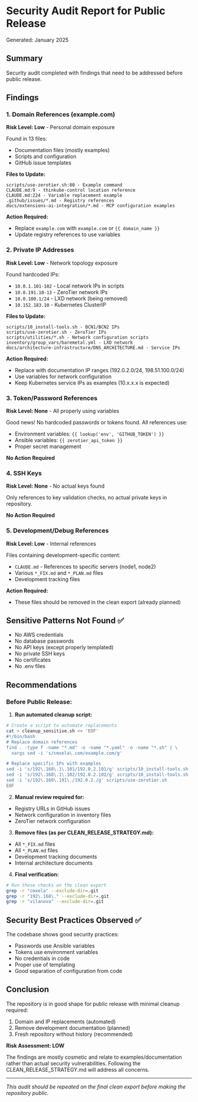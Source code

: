 # Security Audit Report for Public Release

Generated: January 2025

## Summary
Security audit completed with findings that need to be addressed before public release.

## Findings

### 1. Domain References (example.com)
**Risk Level: Low** - Personal domain exposure

Found in 13 files:
- Documentation files (mostly examples)
- Scripts and configuration
- GitHub issue templates

**Files to Update:**
```
scripts/use-zerotier.sh:80 - Example command
CLAUDE.md:9 - thinkube-control location reference
CLAUDE.md:224 - Variable replacement example
.github/issues/*.md - Registry references
docs/extensions-ai-integration/*.md - MCP configuration examples
```

**Action Required:**
- Replace `example.com` with `example.com` or `{{ domain_name }}`
- Update registry references to use variables

### 2. Private IP Addresses
**Risk Level: Low** - Network topology exposure

Found hardcoded IPs:
- `10.0.1.101-102` - Local network IPs in scripts
- `10.0.191.10-13` - ZeroTier network IPs
- `10.0.100.1/24` - LXD network (being removed)
- `10.152.183.10` - Kubernetes ClusterIP

**Files to Update:**
```
scripts/10_install-tools.sh - BCN1/BCN2 IPs
scripts/use-zerotier.sh - ZeroTier IPs
scripts/utilities/*.sh - Network configuration scripts
inventory/group_vars/baremetal.yml - LXD network
docs/architecture-infrastructure/DNS_ARCHITECTURE.md - Service IPs
```

**Action Required:**
- Replace with documentation IP ranges (192.0.2.0/24, 198.51.100.0/24)
- Use variables for network configuration
- Keep Kubernetes service IPs as examples (10.x.x.x is expected)

### 3. Token/Password References
**Risk Level: None** - All properly using variables

Good news! No hardcoded passwords or tokens found. All references use:
- Environment variables: `{{ lookup('env', 'GITHUB_TOKEN') }}`
- Ansible variables: `{{ zerotier_api_token }}`
- Proper secret management

**No Action Required**

### 4. SSH Keys
**Risk Level: None** - No actual keys found

Only references to key validation checks, no actual private keys in repository.

**No Action Required**

### 5. Development/Debug References
**Risk Level: Low** - Internal references

Files containing development-specific content:
- `CLAUDE.md` - References to specific servers (node1, node2)
- Various `*_FIX.md` and `*_PLAN.md` files
- Development tracking files

**Action Required:**
- These files should be removed in the clean export (already planned)

## Sensitive Patterns Not Found ✅
- No AWS credentials
- No database passwords
- No API keys (except properly templated)
- No private SSH keys
- No certificates
- No .env files

## Recommendations

### Before Public Release:

1. **Run automated cleanup script:**
```bash
# Create a script to automate replacements
cat > cleanup_sensitive.sh << 'EOF'
#!/bin/bash
# Replace domain references
find . -type f -name "*.md" -o -name "*.yaml" -o -name "*.sh" | \
  xargs sed -i 's/cmxela\.com/example.com/g'

# Replace specific IPs with examples
sed -i 's/192\.168\.1\.101/192.0.2.101/g' scripts/10_install-tools.sh
sed -i 's/192\.168\.1\.102/192.0.2.102/g' scripts/10_install-tools.sh
sed -i 's/192\.168\.191\./192.0.2./g' scripts/use-zerotier.sh
EOF
```

2. **Manual review required for:**
- Registry URLs in GitHub issues
- Network configuration in inventory files
- ZeroTier network configuration

3. **Remove files (as per CLEAN_RELEASE_STRATEGY.md):**
- All `*_FIX.md` files
- All `*_PLAN.md` files
- Development tracking documents
- Internal architecture documents

4. **Final verification:**
```bash
# Run these checks on the clean export
grep -r "cmxela" --exclude-dir=.git
grep -r "192\.168\." --exclude-dir=.git
grep -r "vilanova" --exclude-dir=.git
```

## Security Best Practices Observed ✅

The codebase shows good security practices:
- Passwords use Ansible variables
- Tokens use environment variables
- No credentials in code
- Proper use of templating
- Good separation of configuration from code

## Conclusion

The repository is in good shape for public release with minimal cleanup required:
1. Domain and IP replacements (automated)
2. Remove development documentation (planned)
3. Fresh repository without history (recommended)

**Risk Assessment: LOW**

The findings are mostly cosmetic and relate to examples/documentation rather than actual security vulnerabilities. Following the CLEAN_RELEASE_STRATEGY.md will address all concerns.

---
*This audit should be repeated on the final clean export before making the repository public.*